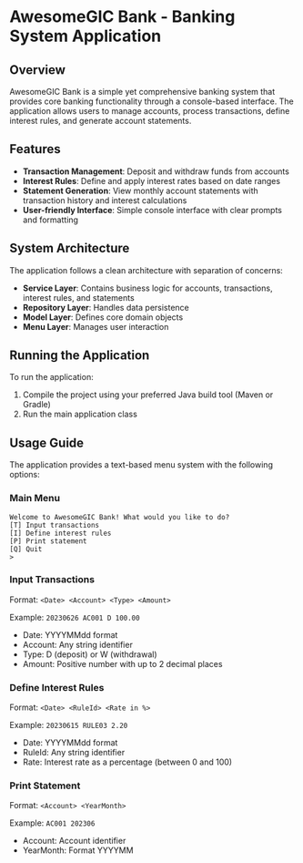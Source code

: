 # AwesomeGIC Bank - Banking System Application

## Overview

AwesomeGIC Bank is a simple yet comprehensive banking system that provides core banking functionality through a console-based interface. The application allows users to manage accounts, process transactions, define interest rules, and generate account statements.

## Features

- **Transaction Management**: Deposit and withdraw funds from accounts
- **Interest Rules**: Define and apply interest rates based on date ranges
- **Statement Generation**: View monthly account statements with transaction history and interest calculations
- **User-friendly Interface**: Simple console interface with clear prompts and formatting

## System Architecture

The application follows a clean architecture with separation of concerns:

- **Service Layer**: Contains business logic for accounts, transactions, interest rules, and statements
- **Repository Layer**: Handles data persistence
- **Model Layer**: Defines core domain objects
- **Menu Layer**: Manages user interaction

## Running the Application

To run the application:

1. Compile the project using your preferred Java build tool (Maven or Gradle)
2. Run the main application class

## Usage Guide

The application provides a text-based menu system with the following options:

### Main Menu

```
Welcome to AwesomeGIC Bank! What would you like to do?
[T] Input transactions 
[I] Define interest rules
[P] Print statement
[Q] Quit
>
```

### Input Transactions

Format: `<Date> <Account> <Type> <Amount>`

Example: `20230626 AC001 D 100.00`

- Date: YYYYMMdd format
- Account: Any string identifier
- Type: D (deposit) or W (withdrawal)
- Amount: Positive number with up to 2 decimal places

### Define Interest Rules

Format: `<Date> <RuleId> <Rate in %>`

Example: `20230615 RULE03 2.20`

- Date: YYYYMMdd format
- RuleId: Any string identifier
- Rate: Interest rate as a percentage (between 0 and 100)

### Print Statement

Format: `<Account> <YearMonth>`

Example: `AC001 202306`

- Account: Account identifier
- YearMonth: Format YYYYMM

